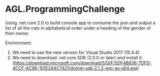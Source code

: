 # AGL.ProgrammingChallenge
Using .net core 2.0 to build console app to consume the json and output a list of all the cats in alphabetical order under a heading of the gender of their owner.

Environment:

1. We need to use the new version for Visual Studio 2017 (15.4.4)
2. We need to download .net core SDK (2.0.0 or later) and install it.(https://download.microsoft.com/download/5/D/F/5DF4B836-7DFD-4CCF-AC96-101E2A4C7421/dotnet-sdk-2.1.2-win-gs-x64.exe)

